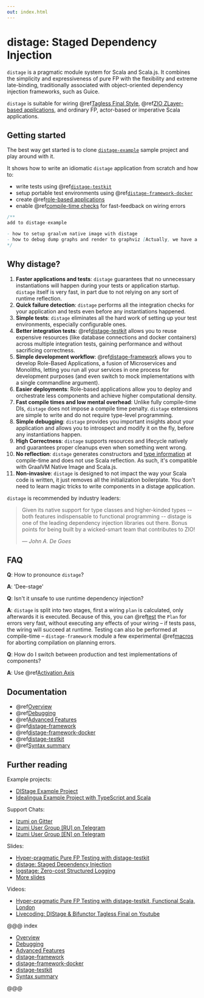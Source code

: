 ```yaml
---
out: index.html
---
```


distage: Staged Dependency Injection
====================================

`distage` is a pragmatic module system for Scala and Scala.js. It combines the simplicity and expressiveness of pure FP with the flexibility and extreme late-binding, traditionally associated with object-oriented dependency injection frameworks, such as Guice.

`distage` is suitable for wiring @ref[Tagless Final Style](basics.md#tagless-final-style),
@ref[ZIO ZLayer-based applications](basics.md#zio-has-bindings), and ordinary FP, actor-based or imperative Scala applications.

Getting started
---------------

The best way get started is to clone [`distage-example`](https://github.com/7mind/distage-example) sample project and play around with it.

It shows how to write an idiomatic `distage` application from scratch and how to:

- write tests using @ref[`distage-testkit`](distage-testkit.md)
- setup portable test environments using @ref[`distage-framework-docker`](distage-framework-docker.md)
- create @ref[role-based applications](distage-framework.md#roles)
- enable @ref[compile-time checks](distage-framework.md) for fast-feedback on wiring errors

```scala mdoc:invisible
/**
add to distage-example

- how to setup graalvm native image with distage
- how to debug dump graphs and render to graphviz [Actually, we have a GUI component now, can we show em there???]
*/
```

Why distage?
------------

1. **Faster applications and tests**:
    `distage` guarantees that no unnecessary instantiations will happen during your tests or application startup. `distage` itself is very fast, in part due to not relying on any sort of runtime reflection.
2. **Quick failure detection**:
    `distage` performs all the integration checks for your application and tests even before any instantiations happened.    
3. **Simple tests**:
    `distage` eliminates all the hard work of setting up your test environments, especially configurable ones.
4. **Better integration tests**:
    @ref[distage-testkit](distage-testkit.md) allows you to reuse expensive resources (like database connections and docker containers)
    across multiple integration tests, gaining performance and without sacrificing correctness.
5. **Simple development workflow**:
    @ref[distage-framework](distage-framework.md) allows you to develop Role-Based Applications, a fusion of Microservices and Monoliths,
     letting you run all your services in one process for development purposes (and even switch to mock implementations with a single commandline argument).
6. **Easier deployments**:
   Role-based applications allow you to deploy and orchestrate less components and achieve higher computational density.
7. **Fast compile times and low mental overhead**:
    Unlike fully compile-time DIs, `distage` does not impose a compile time penalty.
    `distage` extensions are simple to write and do not require type-level programming.
8. **Simple debugging**:
    `distage` provides you important insights about your application and allows you to introspect and modify it on the fly, 
    before any instantiations happen.
9. **High Correctness**:
    `distage` supports resources and lifecycle natively and guarantees proper cleanups even when something went wrong.
10. **No reflection**:
    `distage` generates constructors and [type information](https://blog.7mind.io/lightweight-reflection.html) at compile-time and does not use Scala reflection. As such, it's compatible with GraalVM Native Image and Scala.js.
11. **Non-invasive**:
    `distage` is designed to not impact the way your Scala code is written, it just removes all the initialization boilerplate.
    You don't need to learn magic tricks to write components in a distage application.

`distage` is recommended by industry leaders:

> Given its native support for type classes and higher-kinded types -- both features indispensable to functional programming -- distage is one of the leading dependency injection libraries out there. Bonus points for being built by a wicked-smart team that contributes to ZIO! 
> 
> — *John A. De Goes*

FAQ
---

**Q**: How to pronounce `distage`?

**A**: 'Dee-stage'

**Q**: Isn't it unsafe to use runtime dependency injection?

**A**: `distage` is split into two stages, first a wiring `plan` is calculated, only afterwards it is executed. Because of this,
you can @ref[test](debugging.md#testing-plans) the `Plan` for errors very fast, without executing any effects of your wiring –
if tests pass, the wiring will succeed at runtime. Testing can also be performed at compile-time – `distage-framework` module
a few experimental @ref[macros](distage-framework.md#compile-time-checks) for aborting compilation on planning errors.

**Q**: How do I switch between production and test implementations of components?

**A**: Use @ref[Activation Axis](basics.md#activation-axis)

Documentation
-------------

- @ref[Overview](basics.md)
- @ref[Debugging](debugging.md)
- @ref[Advanced Features](advanced-features.md)
- @ref[distage-framework](distage-framework.md)
- @ref[distage-framework-docker](distage-framework-docker.md)
- @ref[distage-testkit](distage-testkit.md)
- @ref[Syntax summary](reference.md)

Further reading
---------------

Example projects:

* [DIStage Example Project](https://github.com/7mind/distage-example)
* [Idealingua Example Project with TypeScript and Scala](https://github.com/7mind/idealingua-example)

Support Chats:

* [Izumi on Gitter](https://gitter.im/7mind/izumi)
* [Izumi User Group [RU] on Telegram](https://t.me/izumi_ru)
* [Izumi User Group [EN] on Telegram](https://t.me/izumi_en)

Slides:

* [Hyper-pragmatic Pure FP Testing with distage-testkit](https://www.slideshare.net/7mind/hyperpragmatic-pure-fp-testing-with-distagetestkit)
* [distage: Staged Dependency Injection](https://www.slideshare.net/7mind/scalaua-distage-staged-dependency-injection)
* [logstage: Zero-cost Structured Logging](https://www.slideshare.net/7mind/logstage-zerocosttructuredlogging)
* [More slides](https://github.com/7mind/slides)

Videos:

* [Hyper-pragmatic Pure FP Testing with distage-testkit, Functional Scala, London](https://www.youtube.com/watch?v=CzpvjkUukAs)
* [Livecoding: DIStage & Bifunctor Tagless Final on Youtube](https://www.youtube.com/watch?v=C0srg5T0E4o&t=4971)

@@@ index

* [Overview](basics.md)
* [Debugging](debugging.md)
* [Advanced Features](advanced-features.md)
* [distage-framework](distage-framework.md)
* [distage-framework-docker](distage-framework-docker.md)
* [distage-testkit](distage-testkit.md)
* [Syntax summary](reference.md)

@@@
